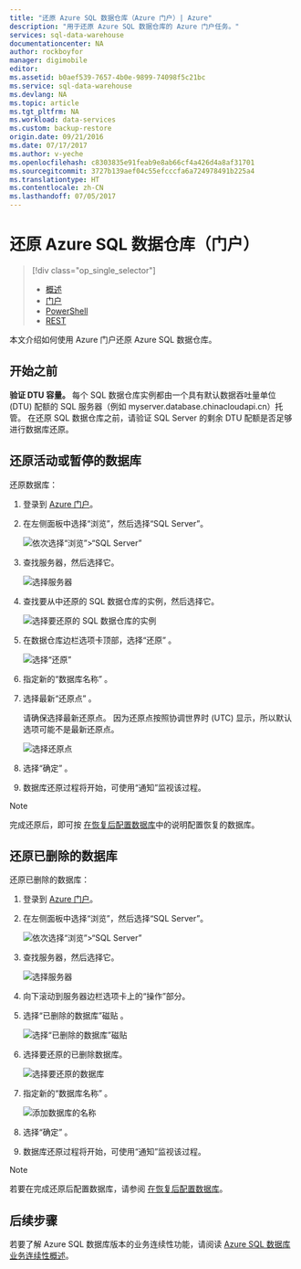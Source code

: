 ```yaml
---
title: "还原 Azure SQL 数据仓库（Azure 门户）| Azure"
description: "用于还原 Azure SQL 数据仓库的 Azure 门户任务。"
services: sql-data-warehouse
documentationcenter: NA
author: rockboyfor
manager: digimobile
editor: 
ms.assetid: b0aef539-7657-4b0e-9899-74098f5c21bc
ms.service: sql-data-warehouse
ms.devlang: NA
ms.topic: article
ms.tgt_pltfrm: NA
ms.workload: data-services
ms.custom: backup-restore
origin.date: 09/21/2016
ms.date: 07/17/2017
ms.author: v-yeche
ms.openlocfilehash: c8303835e91feab9e8ab66cf4a426d4a8af31701
ms.sourcegitcommit: 3727b139aef04c55efcccfa6a724978491b225a4
ms.translationtype: HT
ms.contentlocale: zh-CN
ms.lasthandoff: 07/05/2017
---
```

# 还原 Azure SQL 数据仓库（门户）
<a id="restore-azure-sql-data-warehouse-portal" class="xliff"></a>

> [!div class="op_single_selector"]
> * [概述][Overview]
> * [门户][Portal]
> * [PowerShell][PowerShell]
> * [REST][REST]
>
>
本文介绍如何使用 Azure 门户还原 Azure SQL 数据仓库。

## 开始之前
<a id="before-you-begin" class="xliff"></a>

<!-- Not Available [Request a DTU quota change][Request a DTU quota change] -->
**验证 DTU 容量。** 每个 SQL 数据仓库实例都由一个具有默认数据吞吐量单位 (DTU) 配额的 SQL 服务器（例如 myserver.database.chinacloudapi.cn）托管。 在还原 SQL 数据仓库之前，请验证 SQL Server 的剩余 DTU 配额是否足够进行数据库还原。

## 还原活动或暂停的数据库
<a id="restore-an-active-or-paused-database" class="xliff"></a>

还原数据库：

1. 登录到 [Azure 门户][Azure portal]。

2. 在左侧面板中选择“浏览”，然后选择“SQL Server”。

    ![依次选择“浏览”>“SQL Server”](./media/sql-data-warehouse-restore-database-portal/01-browse-for-sql-server.png)

3. 查找服务器，然后选择它。

    ![选择服务器](./media/sql-data-warehouse-restore-database-portal/01-select-server.png)

4. 查找要从中还原的 SQL 数据仓库的实例，然后选择它。

    ![选择要还原的 SQL 数据仓库的实例](./media/sql-data-warehouse-restore-database-portal/01-select-active-dw.png)

5. 在数据仓库边栏选项卡顶部，选择“还原” 。

    ![选择“还原”](./media/sql-data-warehouse-restore-database-portal/01-select-restore-from-active.png)

6. 指定新的“数据库名称” 。

7. 选择最新“还原点” 。

    请确保选择最新还原点。 因为还原点按照协调世界时 (UTC) 显示，所以默认选项可能不是最新还原点。

      ![选择还原点](./media/sql-data-warehouse-restore-database-portal/01-restore-blade-from-active.png)

8. 选择“确定” 。

9. 数据库还原过程将开始，可使用“通知”监视该过程。

> [!NOTE]
> 完成还原后，即可按 [在恢复后配置数据库][Configure your database after recovery]中的说明配置恢复的数据库。
>
>

## 还原已删除的数据库
<a id="restore-a-deleted-database" class="xliff"></a>

还原已删除的数据库：

1. 登录到 [Azure 门户][Azure portal]。

2. 在左侧面板中选择“浏览”，然后选择“SQL Server”。

    ![依次选择“浏览”>“SQL Server”](./media/sql-data-warehouse-restore-database-portal/01-browse-for-sql-server.png)

3. 查找服务器，然后选择它。

    ![选择服务器](./media/sql-data-warehouse-restore-database-portal/02-select-server.png)

4. 向下滚动到服务器边栏选项卡上的“操作”部分。

5. 选择“已删除的数据库”磁贴  。

    ![选择“已删除的数据库”磁贴](./media/sql-data-warehouse-restore-database-portal/02-select-deleted-dws.png)

6. 选择要还原的已删除数据库。

    ![选择要还原的数据库](./media/sql-data-warehouse-restore-database-portal/02-select-deleted-dw.png)

7. 指定新的“数据库名称” 。

    ![添加数据库的名称](./media/sql-data-warehouse-restore-database-portal/02-restore-blade-from-deleted.png)

8. 选择“确定” 。

9. 数据库还原过程将开始，可使用“通知”监视该过程。

> [!NOTE]
> 若要在完成还原后配置数据库，请参阅 [在恢复后配置数据库][Configure your database after recovery]。
>
>

## 后续步骤
<a id="next-steps" class="xliff"></a>
若要了解 Azure SQL 数据库版本的业务连续性功能，请阅读 [Azure SQL 数据库业务连续性概述][Azure SQL Database business continuity overview]。

<!--Image references-->

<!--Article references-->
[Azure SQL Database business continuity overview]: ../sql-database/sql-database-business-continuity.md
[Overview]: ./sql-data-warehouse-restore-database-overview.md
[Portal]: ./sql-data-warehouse-restore-database-portal.md
[PowerShell]: ./sql-data-warehouse-restore-database-powershell.md
[REST]: ./sql-data-warehouse-restore-database-rest-api.md
[Configure your database after recovery]: ../sql-database/sql-database-disaster-recovery.md#configure-your-database-after-recovery
<!-- Not Available [Request a DTU quota change]: ./sql-data-warehouse-get-started-create-support-ticket.md#request-quota-change-->

<!--MSDN references-->

<!--Blog references-->

<!--Other Web references-->
[Azure portal]: https://portal.azure.cn/